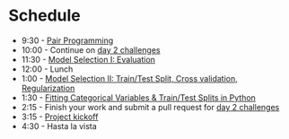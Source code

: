 # Schedule

* 9:30 - [Pair Programming](pair.md)
* 10:00 - Continue on [day 2 challenges](../day_02/EDA_regression_wrangling_challenges.md)
* 11:30 - [Model Selection I: Evaluation](evaluation_and_model_selection_slides.pdf)
* 12:00 - Lunch
* 1:00 - [Model Selection II: Train/Test Split, Cross validation, Regularization](model_select_2_traintest_regularization_slides.pdf)
* 1:30 - [Fitting Categorical Variables & Train/Test Splits in Python](../project_1/Python_Regression_categorical_vals_testtrain_split.ipynb)
* 2:15 - Finish your work and submit a pull request for [day 2 challenges](../day_02/EDA_regression_wrangling_challenges.md)
* 3:15 - [Project kickoff](../project_1/README.md)
* 4:30 - Hasta la vista
